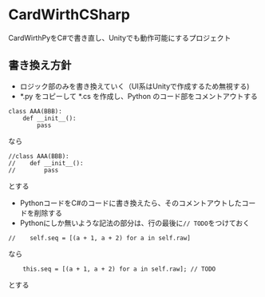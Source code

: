 # CardWirthCSharp
CardWirthPyをC#で書き直し、Unityでも動作可能にするプロジェクト

## 書き換え方針
* ロジック部のみを書き換えていく（UI系はUnityで作成するため無視する)
* \*.py をコピーして \*.cs を作成し、Python のコード部をコメントアウトする

```
class AAA(BBB):
    def __init__():
        pass
```
なら
```
//class AAA(BBB):
//    def __init__():
//        pass
```

とする

* PythonコードをC#のコードに書き換えたら、そのコメントアウトしたコードを削除する
* Pythonにしか無いような記法の部分は、行の最後に```// TODO```をつけておく
```
//    self.seq = [(a + 1, a + 2) for a in self.raw]
```
なら
```
    this.seq = [(a + 1, a + 2) for a in self.raw]; // TODO
```

とする
